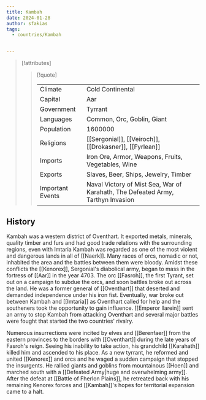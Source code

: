 ```yaml
---
title: Kambah
date: 2024-01-28
author: sfakias
tags:
  - countries/Kambah


---
```

> [!attributes]
> 
> > [!quote]
> >
> > | | |
> > | --- | --- |
> > | Climate | Cold Continental |
> > | Capital | Aar |
> > | Government | Tyrrant |
> > | Languages | Common, Orc, Goblin, Giant |
> > | Population | 1600000 |
> > | Religions | [[Sergonial]], [[Veiroch]], [[Drokasner]], [[Fyrlean]] |
> > | Imports | Iron Ore, Armor, Weapons, Fruits, Vegetables, Wine |
> > | Exports | Slaves, Beer, Ships, Jewelry, Timber |
> > | Important Events | Naval Victory of Mist Sea, War of Karahath, The Defeated Army, Tarthyn Invasion |

## History

Kambah was a western district of Oventhart. It exported metals, minerals, quality timber and furs and had good trade relations with the surrounding regions, even with Imtaria Kambah was regarded as one of the most violent and dangerous lands in all of [[Naerk]]. Many races of orcs, nomadic or not, inhabited the area and the battles between them were bloody. Amidst these conflicts the [[Kenorex]], Sergonial's diabolical army, began to mass in the fortress of [[Aar]] in the year 4703. The orc [[Fasroh]], the first Tyrant, set out on a campaign to subdue the orcs, and soon battles broke out across the land. He was a former general of [[Oventhart]] that deserted and demanded independence under his iron fist. Eventually, war broke out between Kambah and [[Imtaria]] as Oventhart called for help and the southeners took the opportunity to gain influence. [[Emperor Ilarein]] sent an army to stop Kambah from attacking Oventhart and several major battles were fought that started the two countries' rivalry.

Numerous insurrections were incited by elves and [[Berenfaer]] from the eastern provinces to the borders with [[Oventhart]] during the late years of Fasroh's reign. Seeing his inability to take action, his grandchild [[Karahath]] killed him and ascended to his place. As a new tyrrant, he reformed and united [[Kenorex]] and orcs and he waged a sudden campaign that stopped the insurgents. He rallied giants and goblins from mountainous [[Hoen]] and marched south with a [[Defeated Army|huge and overwhelming army]]. After the defeat at [[Battle of Fherlon Plains]], he retreated back with his remaining Kenorex forces and [[Kambah]]'s hopes for territorial expansion came to a halt.